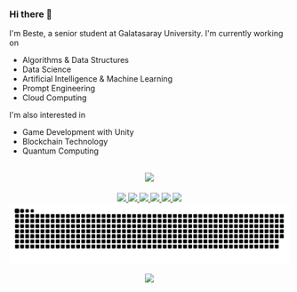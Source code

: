 ### Hi there 👋

<!--
**bestesengul/bestesengul** is a ✨ _special_ ✨ repository because its `README.md` (this file) appears on your GitHub profile.

Here are some ideas to get you started:

- 🔭 I’m currently working on ...
- 🌱 I’m currently learning ...
- 👯 I’m looking to collaborate on ...
- 🤔 I’m looking for help with ...
- 💬 Ask me about ...
- 📫 How to reach me: ...
- 😄 Pronouns: ...
- ⚡ Fun fact: ...
-->

I'm Beste, a senior student at Galatasaray University. I'm currently working on
  - Algorithms & Data Structures
  - Data Science
  - Artificial Intelligence & Machine Learning
  - Prompt Engineering
  - Cloud Computing

I'm also interested in
  - Game Development with Unity
  - Blockchain Technology
  - Quantum Computing
  
<br>

<div align="center">
  <a href="https://github.com/bestesengul">
    <img src="https://github-readme-stats.vercel.app/api/top-langs/?username=bestesengul&layout=compact&theme=aura" width="400"/>
  </a>

</div>

<br>


<div align="center">
  <a href="https://github.com/TeamTrainee/auto-data-preprocessing">
    <img src="https://github-readme-stats.vercel.app/api/pin/?username=TeamTrainee&repo=auto-data-preprocessing&layout=compact&theme=aura" width="350"/>
  </a>
  <a href="https://github.com/BBF-Chat-App/BBF-Chat-App">
    <img src="https://github-readme-stats.vercel.app/api/pin/?username=BBF-Chat-App&repo=BBF-Chat-App&layout=compact&theme=aura" width="350"/>
  </a>
  <a href="https://github.com/Project-Daliware/daliware">
    <img src="https://github-readme-stats.vercel.app/api/pin/?username=Project-Daliware&repo=daliware&layout=compact&theme=aura" width="350"/>
  </a>
  <a href="https://github.com/bestesengul/House Price Prediction Project">
    <img src="https://github-readme-stats.vercel.app/api/pin/?username=bestesengul&repo=Freshman_Year_Project_House_Price_Prediction&layout=compact&theme=aura" width="350"/>
  </a>
  <a href="https://github.com/bestesengul/AutismSpectrumDisorderProject-ScienceExperiment">
    <img src="https://github-readme-stats.vercel.app/api/pin/?username=bestesengul&repo=AutismSpectrumDisorderProject-ScienceExperiment&layout=compact&theme=aura" width="350"/>
  </a>
  <a href="https://github.com/bestesengul/Algorithme-Blowfish">
    <img src="https://github-readme-stats.vercel.app/api/pin/?username=bestesengul&repo=Algorithme-Blowfish&layout=compact&theme=aura" width="350"/>
  </a>
  </a>

  <picture>
  <source media="(prefers-color-scheme: dark)" srcset="https://github.com/bestesengul/bestesengul/blob/output/github-contribution-grid-snake-dark.svg" />
  <source media="(prefers-color-scheme: light)" srcset="https://github.com/bestesengul/bestesengul/blob/output/github-contribution-grid-snake.svg" />
  <img alt="github-snake" src="https://github.com/bestesengul/bestesengul/blob/output/github-contribution-grid-snake.svg" />
  </picture>

![](https://komarev.com/ghpvc/?username=bestesengul&color=blueviolet)
</div>
